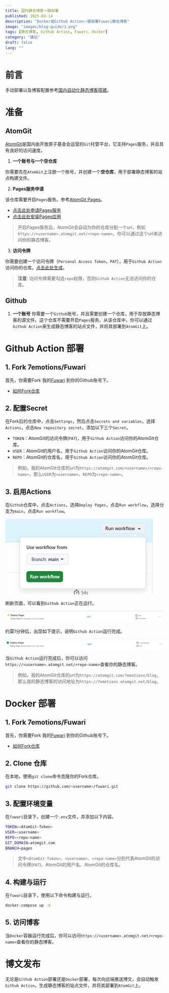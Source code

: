 ```yaml
---
title: 国内静态博客一键部署
published: 2025-03-14
description: "Docker或Github Action一键部署Fuwari静态博客"
image: "images/blog-guide/1.png"
tags: [静态博客, Github Action, Fuwari，Docker]
category: "建站"
draft: false
lang: ""
---
```


# 前言

手动部署以及博客配置参考[国内自动化静态博客搭建](blog-guide.md)。


# 准备

##  AtomGit

[AtomGit](https://atomgit.com/)是国内由开放原子基金会运营的`Git`托管平台，它支持`Pages`服务，并且具有良好的访问速度。

1. **一个账号与一个空仓库**

你需要先在`AtomGit`上注册一个账号，并创建一个**空仓库**，用于部署静态博客的站点构建文件。

2. **Pages服务申请**

该仓库需要开启`Pages`服务。参考[AtomGit Pages](https://docs.atomgit.com/app/pageshelp)。

- [点击此处申请Pages服务](https://atomgit.com/atomgit_operate/feedback/issues/create?name=3.Apply_Pages&dirType=1&page=issueTemplate)
- [点击此处安装Pages应用](https://atomgit.com/marketplace/pages?ref_app_id=4005817059772432)

> 开启Pages服务后，AtomGit会自动为你的仓库分配一个uri，例如`https://<username>.atomgit.net/<repo-name>`。你可以通过这个url来访问你的静态博客。

3. **访问令牌**

你需要创建一个访问令牌（`Personal Access Token`，`PAT`），用于`Github Action`访问你的仓库。[点击此处生成](https://atomgit.com/-/profile/tokens)。

> **注意**: 访问令牌需要勾选`repo`权限，否则`Github Action`无法访问你的仓库。

## Github

1. **一个账号**
你需要一个`Github`账号，并且需要创建一个仓库，用于存放静态博客的源文件。这个仓库不需要开启`Pages`服务。从该仓库中，你可以通过`Github Action`来生成静态博客的站点文件，并将其部署到`AtomGit`上。


# Github Action 部署

## 1. Fork 7emotions/Fuwari

首先，你需要Fork 我的[Fuwari](https://github.com/7emotions/fuwari) 到你的Github账号下。

- [如何Fork仓库](https://docs.github.com/zh/get-started/quickstart/fork-a-repo)

## 2. 配置Secret
在Fork后的仓库中，点击`Settings`，然后点击`Secrets and variables`，选择`Actions`，点击`New repository secret`，添加以下三个`Secret`。

- `TOKEN`：AtomGit的访问令牌(`PAT`)，用于`Github Action`访问你的AtomGit仓库。
- `USER`：AtomGit的用户名，用于`Github Action`访问你的AtomGit仓库。
- `REPO`：AtomGit的仓库名，用于`Github Action`访问你的AtomGit仓库。

> 例如，我的AtomGit仓库的uri为`https://atomgit.com/<username>/<repo-name>`，那么`USER`为`<username>`，`REPO`为`<repo-name>`。

## 3. 启用Actions

在`Github`仓库中，点击`Actions`，选择`Deploy Pages`，点击`Run workflow`，选择分支为`main`，点击`Run workflow`。

![alt text](images/onetap/1.png)

刷新页面，可以看到`Github Action`正在运行。

![alt text](images/onetap/2.png)

约莫1分钟后，出现如下提示，说明`Github Action`运行完成。

![alt text](images/onetap/3.png)

当`Github Action`运行完成后，你可以访问`https://<username>.atomgit.net/<repo-name>`查看你的静态博客。

> 例如，我的AtomGit仓库的uri为`https://atomgit.com/7emotions/blog`，那么我的静态博客的访问地址为`https://7emotions.atomgit.net/blog`。

# Docker 部署

## 1. Fork 7emotions/Fuwari

首先，你需要Fork 我的[Fuwari](https://github.com/7emotions/fuwari) 到你的Github账号下。

- [如何Fork仓库](https://docs.github.com/zh/get-started/quickstart/fork-a-repo)

## 2. Clone 仓库

在本地，使用`git clone`命令克隆你的Fork仓库。

```bash
git clone https://github.com/<username>/fuwari.git
```

## 3. 配置环境变量

在`fuwari`目录下，创建一个`.env`文件，并添加以下内容。

```bash
TOKEN=<AtomGit-Token>
USER=<username>
REPO=<repo-name>
GIT_DOMAIN=atomgit.com
BRANCH=pages
```

> 文中`<AtomGit-Token>`、`<username>`、`<repo-name>`分别代表AtomGit的访问令牌(`PAT`)、AtomGit的用户名、AtomGit的仓库名。


## 4. 构建与运行

在`fuwari`目录下，使用以下命令构建与运行。

```bash
docker-compose up -d
```

## 5. 访问博客

当`Docker`容器运行完成后，你可以访问`https://<username>.atomgit.net/<repo-name>`查看你的静态博客。

# 博文发布

无论是`Github Action`部署还是`Docker`部署，每次向远端推送博文，会自动触发`Github Action`，生成静态博客的站点文件，并将其部署到`AtomGit`上。